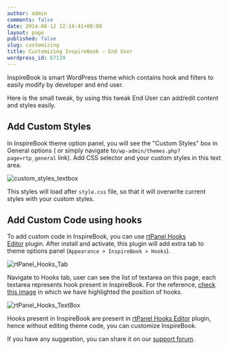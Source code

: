 ```yaml
---
author: admin
comments: false
date: 2014-08-12 12:14:41+00:00
layout: page
published: false
slug: customizing
title: Customizing InspireBook – End User
wordpress_id: 67139
---
```


InspireBook is smart WordPress theme which contains hook and filters to easily modify by developer and end user.

Here is the small tweak, by using this tweak End User can add/edit content and styles easily.


## Add Custom Styles


In InspireBook theme option panel, you will see the "Custom Styles" box in General options ( or simply navigate to`/wp-admin/themes.php?page=rtp_general` link). Add CSS selector and your custom styles in this text area.

![custom_styles_textbox](https://rtcamp.com/wp-content/uploads/2014/02/custom_styles_textbox.jpg)

This styles will load after `style.css` file, so that it will overwrite current styles with your custom styles.


## Add Custom Code using hooks


To add custom code in InspireBook, you can use [rtPanel Hooks Editor](http://wordpress.org/plugins/rtpanel-hooks-editor/) plugin. After install and activate, this plugin will add extra tab to theme options panel (`Appearance > InspireBook > Hooks`).

![rtPanel_Hooks_Tab](https://rtcamp.com/wp-content/uploads/2014/02/rtPanel_Hooks_Tab.jpg)

Navigate to Hooks tab, user can see the list of textarea on this page, each textarea represents hook present in InspireBook. For the reference, [check this image](https://rtcamp.com/wp-content/uploads/2012/04/rtpanel-4-1-5-hooks.png) in which we have highlighted the position of hooks.

![rtPanel_Hooks_TextBox](https://rtcamp.com/wp-content/uploads/2014/02/rtPanel_Hooks_TextBox.jpg)

Hooks present in InspireBook are present in [rtPanel Hooks Editor](http://wordpress.org/plugins/rtpanel-hooks-editor/) plugin, hence without editing theme code, you can customize InspireBook.

If you have any suggestion, you can share it on our [support forum](https://rtcamp.com/support/forum/premium-themes/).
